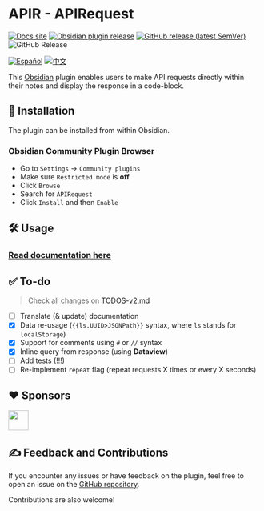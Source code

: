 # APIR - APIRequest

[![Docs site](https://img.shields.io/badge/docs-GitHub_Pages-blue?style=flat-square)](https://rooyca.github.io/obsidian-api-request/)
[![Obsidian plugin release](https://img.shields.io/badge/Obsidian%20plugin%20release-purple?logo=obsidian&style=flat-square)](https://obsidian.md/plugins?id=api-request)
[![GitHub release (latest SemVer)](https://img.shields.io/github/v/release/rooyca/obsidian-api-request?logo=github&color=ee8449&style=flat-square)](https://github.com/rooyca/obsidian-api-request/releases/latest)
<img alt="GitHub Release" src="https://img.shields.io/github/downloads/rooyca/obsidian-api-request/total?logo=github&&color=ee8449&style=flat-square">

[![Español](https://img.shields.io/badge/Español-8A2BE2)](README.es.md)
[![中文](https://img.shields.io/badge/中文-8A2BE2)](README.zh.md)


This [Obsidian](https://obsidian.md/) plugin enables users to make API requests directly within their notes and display the response in a code-block.

## 🚀 Installation

The plugin can be installed from within Obsidian.

### Obsidian Community Plugin Browser

- Go to `Settings` -> `Community plugins`
- Make sure `Restricted mode` is **off**
- Click `Browse`
- Search for `APIRequest`
- Click `Install` and then `Enable`

## 🛠️ Usage

### [Read documentation here](https://rooyca.github.io/obsidian-api-request/)

## ✅ To-do

> Check all changes on [TODOS-v2.md](TODOS-v2.md)

- [ ] Translate (& update) documentation
- [x] Data re-usage (`{{ls.UUID>JSONPath}}` syntax, where `ls` stands for `localStorage`)
- [x] Support for comments using `#` or `//` syntax 
- [x] Inline query from response (using **Dataview**)
- [ ] Add tests (!!!)
- [ ] Re-implement `repeat` flag (repeat requests X times or every X seconds)

## ❤️ Sponsors

<a href="https://github.com/tlwt"><img src="https://github.com/tlwt.png" width="40px" /></a>

## ✍️ Feedback and Contributions

If you encounter any issues or have feedback on the plugin, feel free to open an issue on the [GitHub repository](https://github.com/Rooyca/obsidian-api-request). 

Contributions are also welcome!
